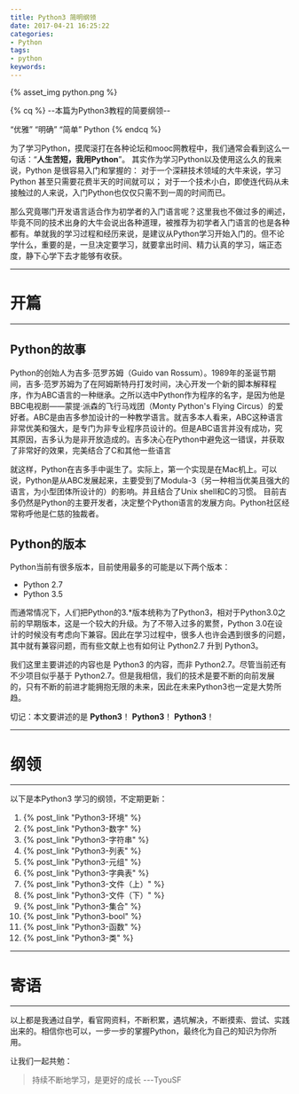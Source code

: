 ```yaml
---
title: Python3 简明纲领
date: 2017-04-21 16:25:22
categories:
- Python
tags:
- python
keywords:
---
```


{% asset_img python.png %}

{% cq %}
--本篇为Python3教程的简要纲领--

“优雅”    “明确”    “简单”
Python
{% endcq %}

<!--more-->

为了学习Python，摸爬滚打在各种论坛和mooc网教程中，我们通常会看到这么一句话：“**人生苦短，我用Python**”。
其实作为学习Python以及使用这么久的我来说，Python 是很容易入门和掌握的：
对于一个深耕技术领域的大牛来说，学习 Python 甚至只需要花费半天的时间就可以；
对于一个技术小白，即使连代码从未接触过的人来说，入门Python也仅仅只需不到一周的时间而已。

那么究竟哪门开发语言适合作为初学者的入门语言呢？这里我也不做过多的阐述，毕竟不同的技术出身的大牛会说出各种道理，被推荐为初学者入门语言的也是各种都有。单就我的学习过程和经历来说，是建议从Python学习开始入门的。但不论学什么，重要的是，一旦决定要学习，就要拿出时间、精力认真的学习，端正态度，静下心学下去才能够有收获。

----

# 开篇

----

## Python的故事

Python的创始人为吉多·范罗苏姆（Guido van Rossum）。1989年的圣诞节期间，吉多·范罗苏姆为了在阿姆斯特丹打发时间，决心开发一个新的脚本解释程序，作为ABC语言的一种继承。之所以选中Python作为程序的名字，是因为他是BBC电视剧——蒙提·派森的飞行马戏团（Monty Python's Flying Circus）的爱好者。ABC是由吉多参加设计的一种教学语言。就吉多本人看来，ABC这种语言非常优美和强大，是专门为非专业程序员设计的。但是ABC语言并没有成功，究其原因，吉多认为是非开放造成的。吉多决心在Python中避免这一错误，并获取了非常好的效果，完美结合了C和其他一些语言

就这样，Python在吉多手中诞生了。实际上，第一个实现是在Mac机上。可以说，Python是从ABC发展起来，主要受到了Modula-3（另一种相当优美且强大的语言，为小型团体所设计的）的影响。并且结合了Unix shell和C的习惯。
目前吉多仍然是Python的主要开发者，决定整个Python语言的发展方向。Python社区经常称呼他是仁慈的独裁者。

## Python的版本

Python当前有很多版本，目前使用最多的可能是以下两个版本：

* Python 2.7
* Python 3.5

而通常情况下，人们把Python的3.*版本统称为了Python3，相对于Python3.0之前的早期版本，这是一个较大的升级。为了不带入过多的累赘，Python 3.0在设计的时候没有考虑向下兼容。因此在学习过程中，很多人也许会遇到很多的问题，其中就有兼容问题，而有些文献上也有如何让 Python2.7 升到 Python3。

我们这里主要讲述的内容也是 Python3 的内容，而非 Python2.7。尽管当前还有不少项目似乎基于 Python2.7。但是我相信，我们的技术是要不断的向前发展的，只有不断的前进才能拥抱无限的未来，因此在未来Python3也一定是大势所趋。

切记：本文要讲述的是 **Python3**！ **Python3**！ **Python3**！

----

# 纲领

----

以下是本Python3 学习的纲领，不定期更新：

1. {% post_link "Python3-环境" %}
2. {% post_link "Python3-数字" %}
3. {% post_link "Python3-字符串" %}
4. {% post_link "Python3-列表" %}
5. {% post_link "Python3-元组" %}
6. {% post_link "Python3-字典表" %}
7. {% post_link "Python3-文件（上）" %}
8. {% post_link "Python3-文件（下）" %}
9. {% post_link "Python3-集合" %}
10. {% post_link "Python3-bool" %}
11. {% post_link "Python3-函数" %}
12. {% post_link "Python3-类" %}

----

# 寄语

----

以上都是我通过自学，看官网资料，不断积累，遇坑解决，不断摸索、尝试、实践出来的。相信你也可以，一步一步的掌握Python，最终化为自己的知识为你所用。

让我们一起共勉：
> 持续不断地学习，是更好的成长 ---TyouSF